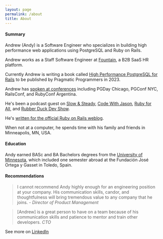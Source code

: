 ```yaml
---
layout: page
permalink: /about
title: About
---
```


#### Summary

Andrew (Andy) is a Software Engineer who specializes in building high performance web applications using PostgreSQL and Ruby on Rails.

Andrew works as a Staff Software Engineer at [Fountain](https://get.fountain.com/), a B2B SaaS HR platform.

Currently Andrew is writing a book called [High Performance PostgreSQL for Rails](https://pgrailsbook.com) to be published by Pragmatic Programmers in 2023.

Andrew has [spoken at conferences](/speaking-opportunities) including PGDay Chicago, PGConf NYC, RailsConf, and RubyConf Argentina.

He's been a podcast guest on [Slow & Steady](https://www.slowandsteadypodcast.com), [Code With Jason](https://www.codewithjason.com), [Ruby for All](https://www.rubyforall.com), and [Rubber Duck Dev Show](https://www.rubberduckdevshow.com).

He's [written for the official Ruby on Rails weblog](/writing).

When not at a computer, he spends time with his family and friends in Minneapolis, MN, USA.

#### Education

Andy earned BASc and BA Bachelors degrees from the [University of Minnesota](http://umn.edu), which included one semester abroad at the Fundación José Ortega y Gasset in Toledo, Spain.

#### Recommendations

> I cannot recommend Andy highly enough for an engineering position at your company. His communication skills, candor, and thoughtfulness will bring tremendous value to any company that he joins.
<cite>- Director of Product Management</cite>

> [Andrew] is a great person to have on a team because of his communication skills and patience to mentor and train other developers.
<cite>CTO</cite>

See more on [LinkedIn](http://linkedin.com/in/andyatkinson/)
